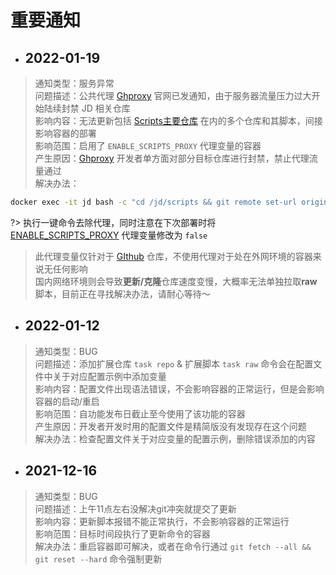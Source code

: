 # 重要通知

- ## 2022-01-19

> 通知类型：服务异常\
> 问题描述：公共代理 [Ghproxy](https://ghproxy.com) 官网已发通知，由于服务器流量压力过大开始陆续封禁 JD 相关仓库\
> 影响内容：无法更新包括 [Scripts主要仓库](https://github.com/Aaron-lv/sync) 在内的多个仓库和其脚本，间接影响容器的部署\
> 影响范围：启用了 `ENABLE_SCRIPTS_PROXY` 代理变量的容器\
> 产生原因：[Ghproxy](https://ghproxy.com) 开发者单方面对部分目标仓库进行封禁，禁止代理流量通过\
> 解决办法：
```bash
docker exec -it jd bash -c "cd /jd/scripts && git remote set-url origin https://github.com/Aaron-lv/sync.git"
 ```
?> 执行一键命令去除代理，同时注意在下次部署时将 [ENABLE_SCRIPTS_PROXY](./install/%E9%83%A8%E7%BD%B2%E9%A1%B9%E7%9B%AE?id=%e7%8e%af%e5%a2%83%e5%8f%98%e9%87%8f) 代理变量修改为 `false`
> 此代理变量仅针对于 [GIthub](https://github.com) 仓库，不使用代理对于处在外网环境的容器来说无任何影响\
> 国内网络环境则会导致**更新/克隆**仓库速度变慢，大概率无法单独拉取**raw**脚本，目前正在寻找解决办法，请耐心等待～

- ## 2022-01-12

> 通知类型：BUG\
> 问题描述：添加扩展仓库 `task repo` & 扩展脚本 `task raw` 命令会在配置文件中关于对应配置示例中添加变量\
> 影响内容：配置文件出现语法错误，不会影响容器的正常运行，但是会影响容器的启动/重启\
> 影响范围：自功能发布日截止至今使用了该功能的容器\
> 产生原因：开发者开发时用的配置文件是精简版没有发现存在这个问题\
> 解决办法：检查配置文件关于对应变量的配置示例，删除错误添加的内容

- ## 2021-12-16

> 通知类型：BUG\
> 问题描述：上午11点左右没解决git冲突就提交了更新\
> 影响内容：更新脚本报错不能正常执行，不会影响容器的正常运行\
> 影响范围：目标时间段执行了更新命令的容器\
> 解决办法：重启容器即可解决，或者在命令行通过 `git fetch --all && git reset --hard` 命令强制更新
